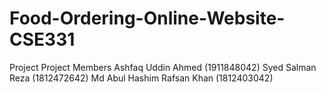 # Food-Ordering-Online-Website-CSE331

Project Project Members Ashfaq Uddin Ahmed (1911848042) Syed Salman Reza (1812472642) Md Abul Hashim Rafsan Khan (1812403042)
